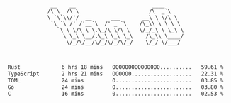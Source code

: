 <div align="center">
<pre><code>
 __    __                        ____      
/\ \  /\ \                      /\  _`\    
\ `\`\\/'/  __      ___       __\ \ \/\ \  
 `\ `\ /' /'__`\  /' _ `\    /\_\\ \ \ \ \ 
   `\ \ \/\ \ \.\_/\ \/\ \   \/_/_\ \ \_\ \
     \ \_\ \__/.\_\ \_\ \_\    /\_\\ \____/
      \/_/\/__/\/_/\/_/\/_/    \/_/ \/___/ 
                                           

</code></pre>

<!--START_SECTION:waka-->

```txt
Rust             6 hrs 18 mins   OOOOOOOOOOOOOOO..........   59.61 %
TypeScript       2 hrs 21 mins   OOOOO0...................   22.31 %
TOML             24 mins         O........................   03.85 %
Go               24 mins         O........................   03.80 %
C                16 mins         0........................   02.53 %
```

<!--END_SECTION:waka-->

